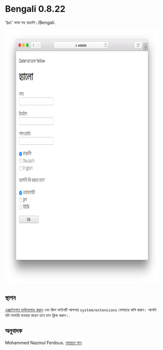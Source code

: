 Bengali 0.8.22
==============
'bn' ভাষা সহ বাঙালি।/Bengali.

<p align="center"><img src="bengali-screenshot.png?raw=true" width="795" height="836" alt="Screenshot"></p>

## স্থাপন

[এক্সটেনশান ডাউনলোড করুন](https://github.com/datenstrom/yellow-extensions/raw/master/zip/bengali.zip) এবং জিপ ফাইলটি আপনার `system/extensions` ফোল্ডারে কপি করুন। আপনি যদি সাফারি ব্যবহার করেন তবে ডান ক্লিক করুন।.

## অনুবাদক

Mohammed Nazmul Ferdous. [সহায়তা পান](https://datenstrom.se/yellow/help/).
